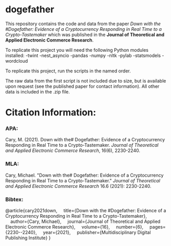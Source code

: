 # dogefather

This repository contains the code and data from the paper *Down with the #Dogefather: Evidence of a Cryptocurrency Responding in Real Time to a Crypto-Tastemaker* which was published in the **Journal of Theoretical and Applied Electronic Commerce Research**.

To replicate this project you will need the following Python modules installed:
-twint
-nest_asyncio
-pandas
-numpy
-nltk
-pylab
-statsmodels
-wordcloud

To replicate this project, run the scripts in the named order.

The raw data from the first script is not included due to size, but is available upon request (see the published paper for contact information). All other data is included in the .zip file.

# Citation Information:

### APA:

Cary, M. (2021). Down with the# Dogefather: Evidence of a Cryptocurrency Responding in Real Time to a Crypto-Tastemaker. *Journal of Theoretical and Applied Electronic Commerce Research*, 16(6), 2230-2240.

### MLA:

Cary, Michael. "Down with the# Dogefather: Evidence of a Cryptocurrency Responding in Real Time to a Crypto-Tastemaker." *Journal of Theoretical and Applied Electronic Commerce Research* 16.6 (2021): 2230-2240.

### Bibtex:

@article{cary2021down,
&nbsp;&nbsp;&nbsp;&nbsp;title={Down with the \#Dogefather: Evidence of a Cryptocurrency Responding in Real Time to a Crypto-Tastemaker},
&nbsp;&nbsp;&nbsp;&nbsp;author={Cary, Michael},
&nbsp;&nbsp;&nbsp;&nbsp;journal={Journal of Theoretical and Applied Electronic Commerce Research},
&nbsp;&nbsp;&nbsp;&nbsp;volume={16},
&nbsp;&nbsp;&nbsp;&nbsp;number={6},
&nbsp;&nbsp;&nbsp;&nbsp;pages={2230--2240},
&nbsp;&nbsp;&nbsp;&nbsp;year={2021},
&nbsp;&nbsp;&nbsp;&nbsp;publisher={Multidisciplinary Digital Publishing Institute}
}
